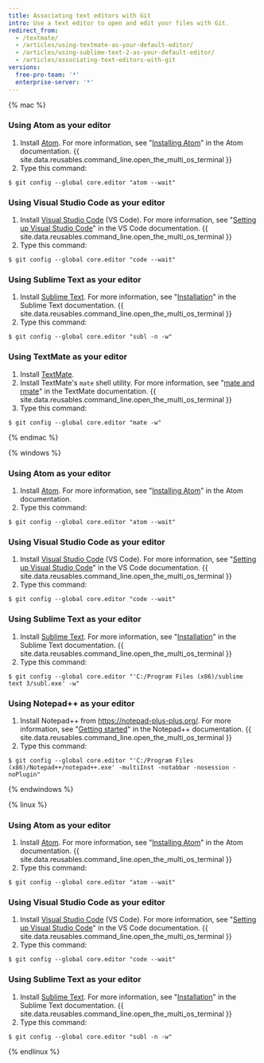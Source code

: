 ```yaml
---
title: Associating text editors with Git
intro: Use a text editor to open and edit your files with Git.
redirect_from:
  - /textmate/
  - /articles/using-textmate-as-your-default-editor/
  - /articles/using-sublime-text-2-as-your-default-editor/
  - /articles/associating-text-editors-with-git
versions:
  free-pro-team: '*'
  enterprise-server: '*'
---
```


{% mac %}

### Using Atom as your editor

1. Install [Atom](https://atom.io/). For more information, see "[Installing Atom](https://flight-manual.atom.io/getting-started/sections/installing-atom/)" in the Atom documentation.
{{ site.data.reusables.command_line.open_the_multi_os_terminal }}
3. Type this command:
  ```shell
  $ git config --global core.editor "atom --wait"
  ```

### Using Visual Studio Code as your editor

1. Install [Visual Studio Code](https://code.visualstudio.com/) (VS Code). For more information, see "[Setting up Visual Studio Code](https://code.visualstudio.com/Docs/setup/setup-overview)" in the VS Code documentation.
{{ site.data.reusables.command_line.open_the_multi_os_terminal }}
3. Type this command:
  ```shell
  $ git config --global core.editor "code --wait"
 ```

### Using Sublime Text as your editor

1. Install [Sublime Text](https://www.sublimetext.com/). For more information, see "[Installation](https://docs.sublimetext.io/guide/getting-started/installation.html)" in the Sublime Text documentation.
{{ site.data.reusables.command_line.open_the_multi_os_terminal }}
3. Type this command:
  ```shell
  $ git config --global core.editor "subl -n -w"
  ```

### Using TextMate as your editor

1. Install [TextMate](https://macromates.com/).
2. Install TextMate's `mate` shell utility. For more information, see "[mate and rmate](https://macromates.com/blog/2011/mate-and-rmate/)" in the TextMate documentation.
{{ site.data.reusables.command_line.open_the_multi_os_terminal }}
4. Type this command:
  ```shell
  $ git config --global core.editor "mate -w"
  ```
{% endmac %}

{% windows %}

### Using Atom as your editor

1. Install [Atom](https://atom.io/). For more information, see "[Installing Atom](https://flight-manual.atom.io/getting-started/sections/installing-atom/)" in the Atom documentation.
3. Type this command:
  ```shell
  $ git config --global core.editor "atom --wait"
  ```

### Using Visual Studio Code as your editor

1. Install [Visual Studio Code](https://code.visualstudio.com/) (VS Code). For more information, see "[Setting up Visual Studio Code](https://code.visualstudio.com/Docs/setup/setup-overview)" in the VS Code documentation.
{{ site.data.reusables.command_line.open_the_multi_os_terminal }}
3. Type this command:
  ```shell
  $ git config --global core.editor "code --wait"
 ```

### Using Sublime Text as your editor

1. Install [Sublime Text](https://www.sublimetext.com/). For more information, see "[Installation](https://docs.sublimetext.io/guide/getting-started/installation.html)" in the Sublime Text documentation.
{{ site.data.reusables.command_line.open_the_multi_os_terminal }}
3. Type this command:
  ```shell
  $ git config --global core.editor "'C:/Program Files (x86)/sublime text 3/subl.exe' -w"
  ```

### Using Notepad++ as your editor

1. Install Notepad++ from https://notepad-plus-plus.org/. For more information, see "[Getting started](https://npp-user-manual.org/docs/getting-started/)" in the Notepad++ documentation.
{{ site.data.reusables.command_line.open_the_multi_os_terminal }}
3. Type this command:
  ```shell
  $ git config --global core.editor "'C:/Program Files (x86)/Notepad++/notepad++.exe' -multiInst -notabbar -nosession -noPlugin"
  ```
{% endwindows %}

{% linux %}

### Using Atom as your editor

1. Install [Atom](https://atom.io/). For more information, see "[Installing Atom](https://flight-manual.atom.io/getting-started/sections/installing-atom/)" in the Atom documentation.
{{ site.data.reusables.command_line.open_the_multi_os_terminal }}
3. Type this command:
  ```shell
  $ git config --global core.editor "atom --wait"
  ```

### Using Visual Studio Code as your editor

1. Install [Visual Studio Code](https://code.visualstudio.com/) (VS Code). For more information, see "[Setting up Visual Studio Code](https://code.visualstudio.com/Docs/setup/setup-overview)" in the VS Code documentation.
{{ site.data.reusables.command_line.open_the_multi_os_terminal }}
3. Type this command:
  ```shell
  $ git config --global core.editor "code --wait"
 ```

### Using Sublime Text as your editor

1. Install [Sublime Text](https://www.sublimetext.com/). For more information, see "[Installation](https://docs.sublimetext.io/guide/getting-started/installation.html)" in the Sublime Text documentation.
{{ site.data.reusables.command_line.open_the_multi_os_terminal }}
3. Type this command:
  ```shell
  $ git config --global core.editor "subl -n -w"
  ```

{% endlinux %}
